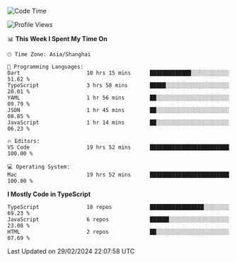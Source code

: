 <!--START_SECTION:waka-->
![Code Time](http://img.shields.io/badge/Code%20Time-5%2C815%20hrs%2052%20mins-blue)

![Profile Views](http://img.shields.io/badge/Profile%20Views-0-blue)

📊 **This Week I Spent My Time On** 

```text
🕑︎ Time Zone: Asia/Shanghai

💬 Programming Languages: 
Dart                     10 hrs 15 mins      █████████████░░░░░░░░░░░░   51.62 % 
TypeScript               3 hrs 58 mins       █████░░░░░░░░░░░░░░░░░░░░   20.01 % 
YAML                     1 hr 56 mins        ██░░░░░░░░░░░░░░░░░░░░░░░   09.79 % 
JSON                     1 hr 45 mins        ██░░░░░░░░░░░░░░░░░░░░░░░   08.85 % 
JavaScript               1 hr 14 mins        ██░░░░░░░░░░░░░░░░░░░░░░░   06.23 % 

🔥 Editors: 
VS Code                  19 hrs 52 mins      █████████████████████████   100.00 % 

💻 Operating System: 
Mac                      19 hrs 52 mins      █████████████████████████   100.00 % 
```

**I Mostly Code in TypeScript** 

```text
TypeScript               18 repos            █████████████████░░░░░░░░   69.23 % 
JavaScript               6 repos             ██████░░░░░░░░░░░░░░░░░░░   23.08 % 
HTML                     2 repos             ██░░░░░░░░░░░░░░░░░░░░░░░   07.69 % 
```




 Last Updated on 29/02/2024 22:07:58 UTC
<!--END_SECTION:waka-->
